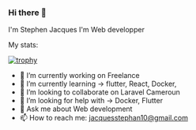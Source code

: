 ### Hi there 👋
I'm Stephen Jacques I'm Web developper

My stats:

[![trophy](https://github-profile-trophy.vercel.app/?username=Stephen2304)](https://github.com/Stephen2304/github-profile-trophy)

- 🔭 I’m currently working on Freelance
- 🌱 I’m currently learning -> flutter, React, Docker,
- 👯 I’m looking to collaborate on Laravel Cameroun
- 🤔 I’m looking for help with -> Docker, Flutter
- 💬 Ask me about Web development
- 📫 How to reach me: jacquesstephan10@gmail.com

